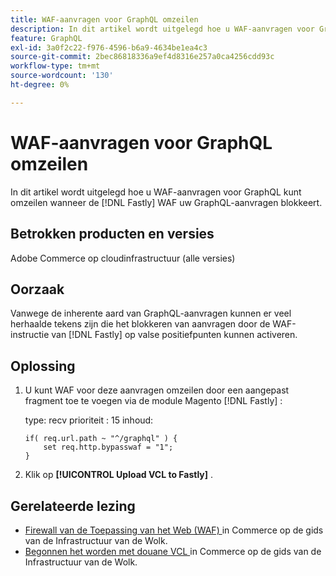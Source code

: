 ```yaml
---
title: WAF-aanvragen voor GraphQL omzeilen
description: In dit artikel wordt uitgelegd hoe u WAF-aanvragen voor GraphQL kunt omzeilen.
feature: GraphQL
exl-id: 3a0f2c22-f976-4596-b6a9-4634be1ea4c3
source-git-commit: 2bec86818336a9ef4d8316e257a0ca4256cdd93c
workflow-type: tm+mt
source-wordcount: '130'
ht-degree: 0%

---
```


# WAF-aanvragen voor GraphQL omzeilen

In dit artikel wordt uitgelegd hoe u WAF-aanvragen voor GraphQL kunt omzeilen wanneer de [!DNL Fastly] WAF uw GraphQL-aanvragen blokkeert.

## Betrokken producten en versies

Adobe Commerce op cloudinfrastructuur (alle versies)

## Oorzaak

Vanwege de inherente aard van GraphQL-aanvragen kunnen er veel herhaalde tekens zijn die het blokkeren van aanvragen door de WAF-instructie van [!DNL Fastly] op valse positiefpunten kunnen activeren.

## Oplossing

1. U kunt WAF voor deze aanvragen omzeilen door een aangepast fragment toe te voegen via de module Magento [!DNL Fastly] :

   type: recv
prioriteit : 15
inhoud:

   ```
   if( req.url.path ~ "^/graphql" ) {
       set req.http.bypasswaf = "1";
   }
   ```

1. Klik op **[!UICONTROL Upload VCL to Fastly]** .

## Gerelateerde lezing

* [ Firewall van de Toepassing van het Web (WAF) ](https://experienceleague.adobe.com/en/docs/commerce-cloud-service/user-guide/cdn/fastly-waf-service) in Commerce op de gids van de Infrastructuur van de Wolk.
* [ Begonnen het worden met douane VCL ](https://experienceleague.adobe.com/en/docs/commerce-cloud-service/user-guide/cdn/custom-vcl-snippets/fastly-vcl-custom-snippets) in Commerce op de gids van de Infrastructuur van de Wolk.
